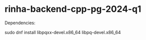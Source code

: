 # rinha-backend-cpp-pg-2024-q1

Dependencies:

sudo dnf install libpqxx-devel.x86_64 libpq-devel.x86_64

